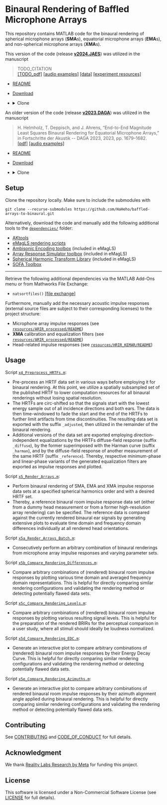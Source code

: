 # Binaural Rendering of Baffled Microphone Arrays
This repository contains MATLAB code for the binaural rendering of spherical microphone arrays (**SMA**s), equatorial microphone arrays (**EMA**s), and non-spherical microphone arrays (**XMA**s).

This version of the code (release [**v2024.JAES**](https://github.com/HaHeho/baffled-arrays-to-binaural/releases/tag/v2024.JAES)) was utilized in the manuscript
> TODO_CITATION
> <br>
> [[TODO_pdf]](TODO_PDF)
> [[audio examples]](http://www.ta.chalmers.se/research/audio-technology-group/audio-examples/jaes-2024a/)
> [[data]](https://zenodo.org/records/8206571)
> [[experiment resources]](https://doi.org/10.5281/zenodo.10901444)
* [README](https://github.com/HaHeho/baffled-arrays-to-binaural/tree/v2024.JAES)
* [Download](https://github.com/HaHeho/baffled-arrays-to-binaural/releases/tag/v2024.JAES)
* <details>
  <summary>Clone</summary>
  
  ```
  git clone --recurse-submodules https://github.com/HaHeho/baffled-arrays-to-binaural.git --branch v2024.JAES
  ```
</details>

An older version of the code (release [**v2023.DAGA**](https://github.com/HaHeho/baffled-arrays-to-binaural/releases/tag/v2023.DAGA)) was utilized in the manuscript
> H. Helmholz, T. Deppisch, and J. Ahrens, “End-to-End Magnitude Least Squares Binaural Rendering for Equatorial Microphone Arrays,” in Fortschritte der Akustik -- DAGA 2023, 2023, pp. 1679–1682.
> <br>
> [[pdf]](https://research.chalmers.se/publication/535525/file/535525_Fulltext.pdf)
> [[audio examples]](http://www.ta.chalmers.se/research/audio-technology-group/audio-examples/daga-2023a/)
* [README](https://github.com/HaHeho/baffled-arrays-to-binaural/tree/v2023.DAGA)
* [Download](https://github.com/HaHeho/baffled-arrays-to-binaural/releases/tag/v2023.DAGA)
* <details>
  <summary>Clone</summary>
  
  ```
  git clone --recurse-submodules https://github.com/HaHeho/baffled-arrays-to-binaural.git --branch v2023.DAGA
  ```
</details>

## Setup
Clone the repository locally. Make sure to include the submodules with
```
git clone --recurse-submodules https://github.com/HaHeho/baffled-arrays-to-binaural.git
```

Alternatively, download the code and manually add the following additional tools to the [`dependencies/`](dependencies) folder:
* [AKtools](https://github.com/f-brinkmann/AKtools.git)
* [eMagLS rendering scripts](https://github.com/thomasdeppisch/eMagLS.git)
* [Ambisonic Encoding toolbox](https://github.com/AppliedAcousticsChalmers/ambisonic-encoding.git) (included in eMagLS)
* [Array Response Simulator toolbox](https://github.com/polarch/Array-Response-Simulator.git) (included in eMagLS)
* [Spherical Harmonic Transform Library](https://github.com/polarch/Spherical-Harmonic-Transform.git) (included in eMagLS)
* [SOFA Toolbox](https://github.com/sofacoustics/SOFAtoolbox.git)

---
Retrieve the following additional dependencies via the MATLAB Add-Ons menu or from Mathworks File Exchange:
* `natsortfiles()` [[file exchange]](https://se.mathworks.com/matlabcentral/fileexchange/47434-natural-order-filename-sort)

Furthermore, manually add the necessary acoustic impulse responses (external source files are subject to their corresponding licenses) to the project structure:
* Microphone array impulse responses (see [`resources/ARIR_processed/README`](resources/ARIR_processed/README.md))
* **XMA** calibration and equalization filters (see [`resources/ARIR_processed/README`](resources/ARIR_processed/README.md))
* Head-related impulse responses (see [`resources/HRIR_KEMAR/README`](resources/HRIR_KEMAR/README.md))

## Usage
Script [`x4_Preprocess_HRTFs.m`](x4_Preprocess_HRTFs.m):
* Pre-process an HRTF data set in various ways before employing it for binaural rendering. At this point, we utilize a spatially subsampled set of the published HRTF to lower computation resources for all binaural renderings without losing spatial resolution.
* The HRTFs are circ-shifted so that the signals start with the lowest energy sample out of all incidence directions and both ears. The data is then time-windowed to fade the start and the end of the HRTFs to further limit artifacts from time discontinuities. The resulting data set is exported with the suffix `_adjusted`, then utilized in the remainder of the binaural rendering.
* Additional versions of the data set are exported employing direction-independent equalizations by the HRTFs diffuse-field response (suffix `_diffuse`), by the former superimposed with the Harman curve (suffix `_harman`), and by the diffuse-field response of another measurement of the same HRTF (suffix `_reference`). Thereby, respective minimum-phase and linear-phase variants of the generated equalization filters are exported as impulse responses and plotted.

Script [`x5_Render_Arrays.m`](x5_Render_Arrays.m):
* Perform binaural rendering of SMA, EMA and XMA impulse response data sets at a specified spherical harmonics order and with a desired HRTF set.
* Thereby, a reference binaural room impulse response data set (either from a dummy head measurement or from a former high-resolution array rendering) can be specified. The reference data is compared against the currently rendered binaural ear signals by generating extensive plots to evaluate time domain and frequency domain differences individually at all rendered head orientations.

Script [`x5a_Render_Arrays_Batch.m`](x5a_Render_Arrays_Batch.m):
* Consecutively perform an arbitrary combination of binaural renderings from microphone array impulse responses and varying parameter sets.

Script [`x5b_Compare_Rendering_Differences.m`](x5b_Compare_Rendering_Differences.m):
* Compare arbitrary combinations of (rendered) binaural room impulse responses by plotting various time domain and averaged frequency domain representations. This is helpful for directly comparing similar rendering configurations and validating the rendering method or detecting potentially flawed data sets.

Script [`x5c_Compare_Rendering_Levels.m`](x5c_Compare_Rendering_Levels.m):
* Compare arbitrary combinations of (rendered) binaural room impulse responses by plotting various resulting signal levels. This is helpful for the preparation of the rendered BRIRs for the perceptual comparison in a user study, where all stimuli should ideally be loudness normalized.

Script [`x5d_Compare_Rendering_EDC.m`](x5d_Compare_Rendering_EDC.m):
* Generate an interactive plot to compare arbitrary combinations of (rendered) binaural room impulse responses by their Energy Decay Curve. This is helpful for directly comparing similar rendering configurations and validating the rendering method or detecting potentially flawed data sets.

Script [`x5e_Compare_Rendering_Azimuths.m`](x5e_Compare_Rendering_Azimuths.m):
* Generate an interactive plot to compare arbitrary combinations of rendered binaural room impulse responses by their azimuth alignment angle applied during binaural rendering. This is helpful for directly comparing similar rendering configurations and validating the rendering method or detecting potentially flawed data sets.

## Contributing
See [CONTRIBUTING](CONTRIBUTING.md) and [CODE_OF_CONDUCT](CODE_OF_CONDUCT.md) for full details.

## Acknowledgment
We thank [Reality Labs Research by Meta](https://research.facebook.com/publications/research-area/augmented-reality-virtual-reality/) for funding this project.

## License
This software is licensed under a Non-Commercial Software License (see [LICENSE](LICENSE) for full details).
